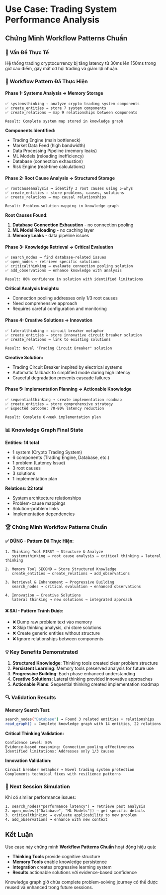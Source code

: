 # Use Case: Trading System Performance Analysis
## Chứng Minh Workflow Patterns Chuẩn

### 🎯 **Vấn Đề Thực Tế**
Hệ thống trading cryptocurrency bị tăng latency từ 30ms lên 150ms trong giờ cao điểm, gây mất cơ hội trading và giảm lợi nhuận.

### 🔄 **Workflow Pattern Đã Thực Hiện**

#### **Phase 1: Systems Analysis → Memory Storage**
```
✅ systemsthinking → analyze crypto trading system components
✅ create_entities → store 7 system components
✅ create_relations → map 9 relationships between components

Result: Complete system map stored in knowledge graph
```

**Components Identified:**
- Trading Engine (main bottleneck)
- Market Data Feed (high bandwidth)
- Data Processing Pipeline (memory leaks)
- ML Models (reloading inefficiency)
- Database (connection exhaustion)
- Risk Engine (real-time calculations)

#### **Phase 2: Root Cause Analysis → Structured Storage**
```
✅ rootcauseanalysis → identify 3 root causes using 5-whys
✅ create_entities → store problems, causes, solutions
✅ create_relations → map causal relationships

Result: Problem-solution mapping in knowledge graph
```

**Root Causes Found:**
1. **Database Connection Exhaustion** - no connection pooling
2. **ML Model Reloading** - no caching layer  
3. **Memory Leaks** - data pipeline issues

#### **Phase 3: Knowledge Retrieval → Critical Evaluation**
```
✅ search_nodes → find database-related issues
✅ open_nodes → retrieve specific solutions
✅ criticalthinking → evaluate connection pooling solution
✅ add_observations → enhance knowledge with analysis

Result: 80% confidence in solution with identified limitations
```

**Critical Analysis Insights:**
- Connection pooling addresses only 1/3 root causes
- Need comprehensive approach
- Requires careful configuration and monitoring

#### **Phase 4: Creative Solutions → Innovation**
```
✅ lateralthinking → circuit breaker metaphor
✅ create_entities → store innovative circuit breaker solution
✅ create_relations → link to existing solutions

Result: Novel "Trading Circuit Breaker" solution
```

**Creative Solution:**
- Trading Circuit Breaker inspired by electrical systems
- Automatic fallback to simplified mode during high latency
- Graceful degradation prevents cascade failures

#### **Phase 5: Implementation Planning → Actionable Knowledge**
```
✅ sequentialthinking → create implementation roadmap
✅ create_entities → store comprehensive strategy
✅ Expected outcome: 70-80% latency reduction

Result: Complete 6-week implementation plan
```

### 📊 **Knowledge Graph Final State**

**Entities: 14 total**
- 1 system (Crypto Trading System)
- 6 components (Trading Engine, Database, etc.)
- 1 problem (Latency Issue)
- 3 root causes
- 3 solutions
- 1 implementation plan

**Relations: 22 total**
- System architecture relationships
- Problem-cause mappings
- Solution-problem links
- Implementation dependencies

### 🏆 **Chứng Minh Workflow Patterns Chuẩn**

#### ✅ **ĐÚNG - Pattern Đã Thực Hiện:**
```
1. Thinking Tool FIRST → Structure & Analyze
   systemsthinking → root cause analysis → critical thinking → lateral thinking

2. Memory Tool SECOND → Store Structured Knowledge  
   create_entities → create_relations → add_observations

3. Retrieval & Enhancement → Progressive Building
   search_nodes → critical evaluation → enhanced observations

4. Innovation → Creative Solutions
   lateral thinking → new solutions → integrated approach
```

#### ❌ **SAI - Pattern Tránh Được:**
- ❌ Dump raw problem text vào memory
- ❌ Skip thinking analysis, chỉ store solutions
- ❌ Create generic entities without structure
- ❌ Ignore relationships between components

### 💡 **Key Benefits Demonstrated**

1. **Structured Knowledge**: Thinking tools created clear problem structure
2. **Persistent Learning**: Memory tools preserved analysis for future use
3. **Progressive Building**: Each phase enhanced understanding
4. **Creative Solutions**: Lateral thinking provided innovative approaches
5. **Actionable Plans**: Sequential thinking created implementation roadmap

### 🔍 **Validation Results**

**Memory Search Test:**
```bash
search_nodes("Database") → Found 3 related entities + relationships
read_graph() → Complete knowledge graph with 14 entities, 22 relations
```

**Critical Thinking Validation:**
```
Confidence Level: 80%
Evidence-based reasoning: Connection pooling effectiveness
Identified limitations: Addresses only 1/3 causes
```

**Innovation Validation:**
```
Circuit breaker metaphor → Novel trading system protection
Complements technical fixes with resilience patterns
```

### 🚀 **Next Session Simulation**

Khi có similar performance issues:
```
1. search_nodes("performance latency") → retrieve past analysis
2. open_nodes(["Database", "ML Models"]) → get specific details  
3. criticalthinking → evaluate applicability to new problem
4. add_observations → enhance with new context
```

## Kết Luận

Use case này chứng minh **Workflow Patterns Chuẩn** hoạt động hiệu quả:
- **Thinking Tools** provide cognitive structure
- **Memory Tools** enable knowledge persistence  
- **Integration** creates progressive learning system
- **Results** actionable solutions với evidence-based confidence

Knowledge graph giờ chứa complete problem-solving journey có thể được reused và enhanced trong future sessions.
